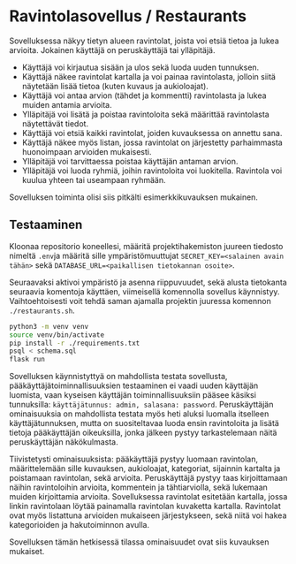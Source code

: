 # Ravintolasovellus / Restaurants
Sovelluksessa näkyy tietyn alueen ravintolat, joista voi etsiä tietoa ja lukea arvioita. Jokainen käyttäjä on peruskäyttäjä tai ylläpitäjä.

- Käyttäjä voi kirjautua sisään ja ulos sekä luoda uuden tunnuksen.
- Käyttäjä näkee ravintolat kartalla ja voi painaa ravintolasta, jolloin siitä näytetään lisää tietoa (kuten kuvaus ja aukioloajat).
- Käyttäjä voi antaa arvion (tähdet ja kommentti) ravintolasta ja lukea muiden antamia arvioita.
- Ylläpitäjä voi lisätä ja poistaa ravintoloita sekä määrittää ravintolasta näytettävät tiedot.
- Käyttäjä voi etsiä kaikki ravintolat, joiden kuvauksessa on annettu sana.
- Käyttäjä näkee myös listan, jossa ravintolat on järjestetty parhaimmasta huonoimpaan arvioiden mukaisesti.
- Ylläpitäjä voi tarvittaessa poistaa käyttäjän antaman arvion.
- Ylläpitäjä voi luoda ryhmiä, joihin ravintoloita voi luokitella. Ravintola voi kuulua yhteen tai useampaan ryhmään.

Sovelluksen toiminta olisi siis pitkälti esimerkkikuvauksen mukainen.

## Testaaminen

Kloonaa repositorio koneellesi, määritä projektihakemiston juureen 
tiedosto nimeltä `.env`ja määritä sille ympäristömuuttujat `SECRET_KEY=<salainen avain tähän>`
sekä `DATABASE_URL=<paikallisen tietokannan osoite>`.

Seuraavaksi aktivoi ympäristö ja asenna riippuvuudet, sekä alusta tietokanta
seuraavia komentoja käyttäen, viimeisellä komennolla sovellus käynnistyy. Vaihtoehtoisesti voit tehdä saman ajamalla
projektin juuressa komennon `./restaurants.sh`.

```bash
python3 -m venv venv
source venv/bin/activate
pip install -r ./requirements.txt
psql < schema.sql
flask run
```

Sovelluksen käynnistyttyä on mahdollista testata sovellusta, pääkäyttäjätoiminnallisuuksien testaaminen
ei vaadi uuden käyttäjän luomista, vaan kyseisen käyttäjän toiminnallisuuksiin pääsee käsiksi tunnuksilla:
`käyttäjätunnus: admin, salasana: password`. Peruskäyttäjän ominaisuuksia on mahdollista testata myös heti aluksi
luomalla itselleen käyttäjätunnuksen, mutta on suositeltavaa luoda ensin ravintoloita ja lisätä tietoja
pääkäyttäjän oikeuksilla, jonka jälkeen pystyy tarkastelemaan näitä peruskäyttäjän näkökulmasta.

Tiivistetysti ominaisuuksista: pääkäyttäjä pystyy luomaan ravintolan, määrittelemään sille 
kuvauksen, aukioloajat, kategoriat, sijainnin kartalta ja poistamaan ravintolan, sekä arvioita. Peruskäyttäjä pystyy taas
kirjoittamaan näihin ravintoloihin arvioita, kommentein ja tähtiarviolla, sekä lukemaan muiden kirjoittamia arvioita. Sovelluksessa ravintolat
esitetään kartalla, jossa linkin ravintolaan löytää painamalla ravintolan kuvaketta kartalla. Ravintolat ovat myös listattuna arvioiden mukaiseen
järjestykseen, sekä niitä voi hakea kategorioiden ja hakutoiminnon avulla.

Sovelluksen tämän hetkisessä tilassa ominaisuudet ovat siis kuvauksen mukaiset.
